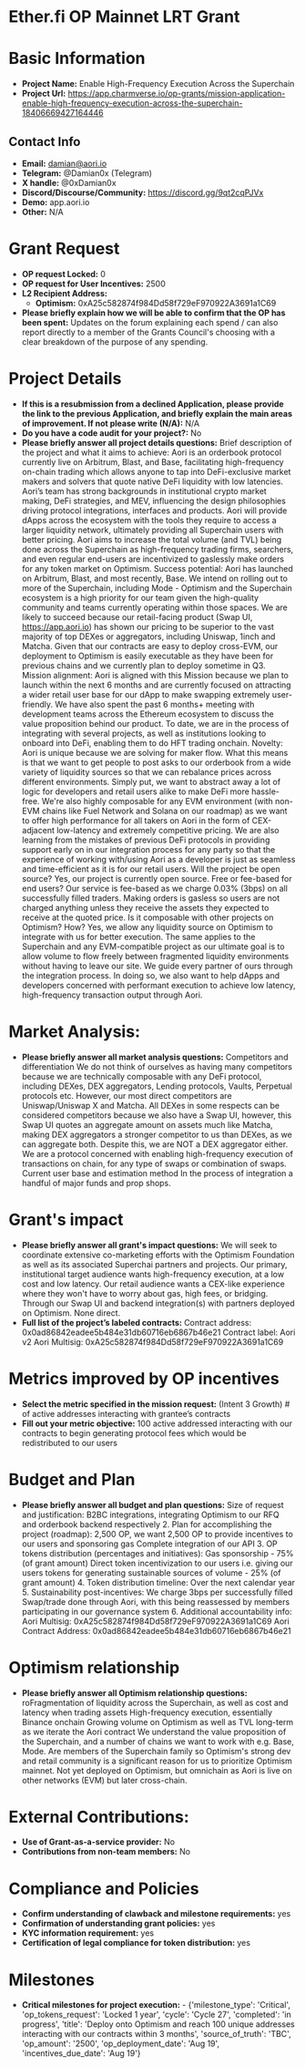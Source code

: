 # Ether.fi OP Mainnet LRT Grant

# Basic Information

- **Project Name:** Enable High-Frequency Execution Across the Superchain
- **Project Url:** https://app.charmverse.io/op-grants/mission-application-enable-high-frequency-execution-across-the-superchain-18406669427164446

## Contact Info

- **Email:** damian@aori.io
- **Telegram:** @Damian0x (Telegram)
- **X handle:** @0xDamian0x
- **Discord/Discourse/Community:** https://discord.gg/9qt2cqPJVx
- **Demo:** app.aori.io
- **Other:** N/A

# Grant Request

- **OP request Locked:** 0
- **OP request for User Incentives:** 2500
- **L2 Recipient Address:** 
    - **Optimism:** 0xA25c582874f984Dd58f729eF970922A3691a1C69
- **Please briefly explain how we will be able to confirm that the OP has been spent:** Updates on the forum explaining each spend / can also report directly to a member of the Grants Council's choosing with a clear breakdown of the purpose of any spending.

# Project Details

- **If this is a resubmission from a declined Application, please provide the link to the previous Application, and briefly explain the main areas of improvement. If not please write (N/A):** N/A
- **Do you have a code audit for your project?:** No
- **Please briefly answer all project details questions:** Brief description of the project and what it aims to achieve: Aori is an orderbook protocol currently live on Arbitrum, Blast, and Base, facilitating high-frequency on-chain trading which allows anyone to tap into DeFi-exclusive market makers and solvers that quote native DeFi liquidity with low latencies. Aori’s team has strong backgrounds in institutional crypto market making, DeFi strategies, and MEV, influencing the design philosophies driving protocol integrations, interfaces and products. Aori will provide dApps across the ecosystem with the tools they require to access a larger liquidity network, ultimately providing all Superchain users with better pricing. Aori aims to increase the total volume (and TVL) being done across the Superchain as high-frequency trading firms, searchers, and even regular end-users are incentivized to gaslessly make orders for any token market on Optimism. Success potential: Aori has launched on Arbitrum, Blast, and most recently, Base. We intend on rolling out to more of the Superchain, including Mode - Optimism and the Superchain ecosystem is a high priority for our team given the high-quality community and teams currently operating within those spaces. We are likely to succeed because our retail-facing product (Swap UI, https://app.aori.io) has shown our pricing to be superior to the vast majority of top DEXes or aggregators, including Uniswap, 1inch and Matcha. Given that our contracts are easy to deploy cross-EVM, our deployment to Optimism is easily executable as they have been for previous chains and we currently plan to deploy sometime in Q3. Mission alignment: Aori is aligned with this Mission because we plan to launch within the next 6 months and are currently focused on attracting a wider retail user base for our dApp to make swapping extremely user-friendly. We have also spent the past 6 months+ meeting with development teams across the Ethereum ecosystem to discuss the value proposition behind our product. To date, we are in the process of integrating with several projects, as well as institutions looking to onboard into DeFi, enabling them to do HFT trading onchain. Novelty: Aori is unique because we are solving for maker flow. What this means is that we want to get people to post asks to our orderbook from a wide variety of liquidity sources so that we can rebalance prices across different environments. Simply put, we want to abstract away a lot of logic for developers and retail users alike to make DeFi more hassle-free. We're also highly composable for any EVM environment (with non-EVM chains like Fuel Network and Solana on our roadmap) as we want to offer high performance for all takers on Aori in the form of CEX-adjacent low-latency and extremely competitive pricing. We are also learning from the mistakes of previous DeFi protocols in providing support early on in our integration process for any party so that the experience of working with/using Aori as a developer is just as seamless and time-efficient as it is for our retail users. Will the project be open source? Yes, our project is currently open source. Free or fee-based for end users? Our service is fee-based as we charge 0.03% (3bps) on all successfully filled traders. Making orders is gasless so users are not charged anything unless they receive the assets they expected to receive at the quoted price. Is it composable with other projects on Optimism? How? Yes, we allow any liquidity source on Optimism to integrate with us for better execution. The same applies to the Superchain and any EVM-compatible project as our ultimate goal is to allow volume to flow freely between fragmented liquidity environments without having to leave our site. We guide every partner of ours through the integration process. In doing so, we also want to help dApps and developers concerned with performant execution to achieve low latency, high-frequency transaction output through Aori.

# Market Analysis:

- **Please briefly answer all market analysis questions:** Competitors and differentiation We do not think of ourselves as having many competitors because we are technically composable with any DeFi protocol, including DEXes, DEX aggregators, Lending protocols, Vaults, Perpetual protocols etc. However, our most direct competitors are Uniswap/Uniswap X and Matcha. All DEXes in some respects can be considered competitors because we also have a Swap UI, however, this Swap UI quotes an aggregate amount on assets much like Matcha, making DEX aggregators a stronger competitor to us than DEXes, as we can aggregate both. Despite this, we are NOT a DEX aggregator either. We are a protocol concerned with enabling high-frequency execution of transactions on chain, for any type of swaps or combination of swaps. Current user base and estimation method In the process of integration a handful of major funds and prop shops.

# Grant's impact

- **Please briefly answer all grant's impact questions:** We will seek to coordinate extensive co-marketing efforts with the Optimism Foundation as well as its associated Superchai partners and projects. Our primary, institutional target audience wants high-frequency execution, at a low cost and low latency. Our retail audience wants a CEX-like experience where they won't have to worry about gas, high fees, or bridging. Through our Swap UI and backend integration(s) with partners deployed on Optimism. None direct.
- **Full list of the project’s labeled contracts:** Contract address: 0x0ad86842eadee5b484e31db60716eb6867b46e21 Contract label: Aori v2 Aori Multisig: 0xA25c582874f984Dd58f729eF970922A3691a1C69

# Metrics improved by OP incentives

- **Select the metric specified in the mission request:** (Intent 3 Growth) # of active addresses interacting with grantee’s contracts
- **Fill out your metric objective:** 100 active addressed interacting with our contracts to begin generating protocol fees which would be redistributed to our users

# Budget and Plan

- **Please briefly answer all budget and plan questions:** Size of request and justification: B2BC integrations, integrating Optimism to our RFQ and orderbook backend respectively 2. Plan for accomplishing the project (roadmap): 2,500 OP, we want 2,500 OP to provide incentives to our users and sponsoring gas Complete integration of our API 3. OP tokens distribution (percentages and initiatives): Gas sponsorship - 75% (of grant amount) Direct token incentivization to our users i.e. giving our users tokens for generating sustainable sources of volume - 25% (of grant amount) 4. Token distribution timeline: Over the next calendar year 5. Sustainability post-incentives: We charge 3bps per successfully filled Swap/trade done through Aori, with this being reassessed by members participating in our governance system 6. Additional accountability info: Aori Multisig: 0xA25c582874f984Dd58f729eF970922A3691a1C69 Aori Contract Address: 0x0ad86842eadee5b484e31db60716eb6867b46e21

# Optimism relationship

- **Please briefly answer all Optimism relationship questions:** roFragmentation of liquidity across the Superchain, as well as cost and latency when trading assets High-frequency execution, essentially Binance onchain Growing volume on Optimism as well as TVL long-term as we iterate the Aori contract We understand the value proposition of the Superchain, and a number of chains we want to work with e.g. Base, Mode. Are members of the Superchain family so Optimism's strong dev and retail community is a significant reason for us to prioritize Optimism mainnet. Not yet deployed on Optimism, but omnichain as Aori is live on other networks (EVM) but later cross-chain.

# External Contributions:

- **Use of Grant-as-a-service provider:** No
- **Contributions from non-team members:** No

# Compliance and Policies

- **Confirm understanding of clawback and milestone requirements:** yes
- **Confirmation of understanding grant policies:** yes
- **KYC information requirement:** yes
- **Certification of legal compliance for token distribution:** yes

# Milestones

- **Critical milestones for project execution:**     - {'milestone_type': 'Critical', 'op_tokens_request': 'Locked 1 year', 'cycle': 'Cycle 27', 'completed': 'in progress', 'title': 'Deploy onto Optimism and reach 100 unique addresses interacting with our contracts within 3 months', 'source_of_truth': 'TBC', 'op_amount': '2500', 'op_deployment_date': 'Aug 19', 'incentives_due_date': 'Aug 19'}
